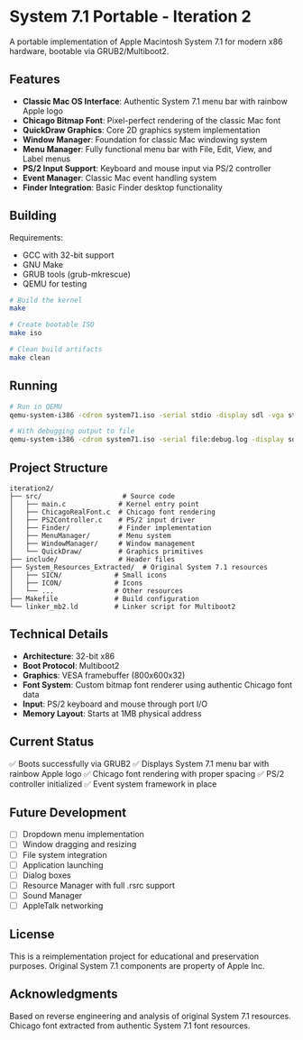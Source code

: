 # System 7.1 Portable - Iteration 2

A portable implementation of Apple Macintosh System 7.1 for modern x86 hardware, bootable via GRUB2/Multiboot2.

## Features

- **Classic Mac OS Interface**: Authentic System 7.1 menu bar with rainbow Apple logo
- **Chicago Bitmap Font**: Pixel-perfect rendering of the classic Mac font
- **QuickDraw Graphics**: Core 2D graphics system implementation
- **Window Manager**: Foundation for classic Mac windowing system
- **Menu Manager**: Fully functional menu bar with File, Edit, View, and Label menus
- **PS/2 Input Support**: Keyboard and mouse input via PS/2 controller
- **Event Manager**: Classic Mac event handling system
- **Finder Integration**: Basic Finder desktop functionality

## Building

Requirements:
- GCC with 32-bit support
- GNU Make
- GRUB tools (grub-mkrescue)
- QEMU for testing

```bash
# Build the kernel
make

# Create bootable ISO
make iso

# Clean build artifacts
make clean
```

## Running

```bash
# Run in QEMU
qemu-system-i386 -cdrom system71.iso -serial stdio -display sdl -vga std -m 256M

# With debugging output to file
qemu-system-i386 -cdrom system71.iso -serial file:debug.log -display sdl -vga std -m 256M
```

## Project Structure

```
iteration2/
├── src/                    # Source code
│   ├── main.c             # Kernel entry point
│   ├── ChicagoRealFont.c  # Chicago font rendering
│   ├── PS2Controller.c    # PS/2 input driver
│   ├── Finder/            # Finder implementation
│   ├── MenuManager/       # Menu system
│   ├── WindowManager/     # Window management
│   └── QuickDraw/         # Graphics primitives
├── include/               # Header files
├── System_Resources_Extracted/  # Original System 7.1 resources
│   ├── SICN/             # Small icons
│   ├── ICON/             # Icons
│   └── ...               # Other resources
├── Makefile              # Build configuration
└── linker_mb2.ld         # Linker script for Multiboot2
```

## Technical Details

- **Architecture**: 32-bit x86
- **Boot Protocol**: Multiboot2
- **Graphics**: VESA framebuffer (800x600x32)
- **Font System**: Custom bitmap font renderer using authentic Chicago font data
- **Input**: PS/2 keyboard and mouse through port I/O
- **Memory Layout**: Starts at 1MB physical address

## Current Status

✅ Boots successfully via GRUB2
✅ Displays System 7.1 menu bar with rainbow Apple logo
✅ Chicago font rendering with proper spacing
✅ PS/2 controller initialized
✅ Event system framework in place

## Future Development

- [ ] Dropdown menu implementation
- [ ] Window dragging and resizing
- [ ] File system integration
- [ ] Application launching
- [ ] Dialog boxes
- [ ] Resource Manager with full .rsrc support
- [ ] Sound Manager
- [ ] AppleTalk networking

## License

This is a reimplementation project for educational and preservation purposes.
Original System 7.1 components are property of Apple Inc.

## Acknowledgments

Based on reverse engineering and analysis of original System 7.1 resources.
Chicago font extracted from authentic System 7.1 font resources.